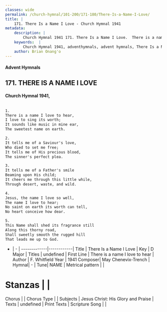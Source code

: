 ```yaml
---
classes: wide
permalink: /church-hymnal/101-200/171-180/There-Is-a-Name-I-Love/
title: |
    171. There Is a Name I Love - Church Hymnal 1941
metadata:
    description: |
        Church Hymnal 1941 171. There Is a Name I Love.  There is a name I love to hear,  I love to sing its worth;  It sounds like music in mine ear,  The sweetest name on earth.  
    keywords:  |
        Church Hymnal 1941, adventhymnals, advent hymnals, There Is a Name I Love, There is a name I love to hear. 
    author: Brian Onang'o
---
```


#### Advent Hymnals
## 171. THERE IS A NAME I LOVE
####  Church Hymnal 1941,

```txt

1.
There is a name I love to hear, 
I love to sing its worth; 
It sounds like music in mine ear, 
The sweetest name on earth. 

2.
It tells me of a Saviour's love, 
Who died to set me free; 
It tells me of His precious blood, 
The sinner's perfect plea. 

3.
It tells me of a Father's smile 
Beaming upon His child; 
It cheers me through this little while, 
Through desert, waste, and wild. 

4.
Jesus, the name I love so well, 
The name I love to hear; 
No saint on earth its worth can tell, 
No heart conceive how dear. 

5.
This Name shall shed its fragrance still 
Along this thorny road, 
Shall sweetly smooth the rugged hill 
That leads me up to God.


```

- |   -  |
-------------|------------|
Title | There Is a Name I Love |
Key | D Major |
Titles | undefined |
First Line | There is a name I love to hear |
Author | F. Whitfield
Year | 1941
Composer| May Chenevix-Trench |
Hymnal|  - |
Tune| NAME |
Metrical pattern | |
# Stanzas |  |
Chorus |  |
Chorus Type |  |
Subjects | Jesus Christ: His Glory and Praise |
Texts | undefined |
Print Texts | 
Scripture Song |  |
    
